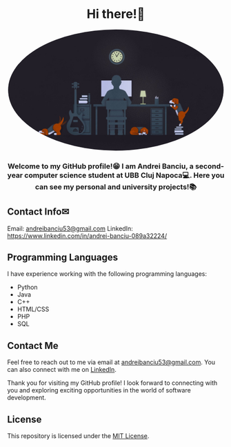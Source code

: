 <h1 align="center">Hi there!👋</h1>

<p align="center">
  <img src="images/background.jpg" alt="Profile Picture" style="width: 500px; height: 281px; object-fit: cover; border-radius: 50%;">
</p>

<h3 align="center">Welcome to my GitHub profile!😁 I am Andrei Banciu, a second-year computer science student at UBB Cluj Napoca💻. Here you can see my personal and university projects!📚</h3>

## Contact Info✉

Email: [andreibanciu53@gmail.com](mailto:andreibanciu53@gmail.com)
LinkedIn: https://www.linkedin.com/in/andrei-banciu-089a32224/

## Programming Languages

I have experience working with the following programming languages:

- Python
- Java
- C++
- HTML/CSS
- PHP
- SQL

## Contact Me

Feel free to reach out to me via email at [andreibanciu53@gmail.com](mailto:andreibanciu53@gmail.com). You can also connect with me on [LinkedIn](https://www.linkedin.com/in/andrei-banciu-089a32224/).

Thank you for visiting my GitHub profile! I look forward to connecting with you and exploring exciting opportunities in the world of software development.

## License

This repository is licensed under the [MIT License](LICENSE).
